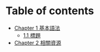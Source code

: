 # Table of contents

* [Chapter 1 基本語法](README.md)
  * [1.1 標題](chapter-1-ji-ben-yu-fa.md/1.1-biao-ti.md)
* [Chapter 2 相關資源](chapter-2-xiang-guan-zi-yuan.md)
